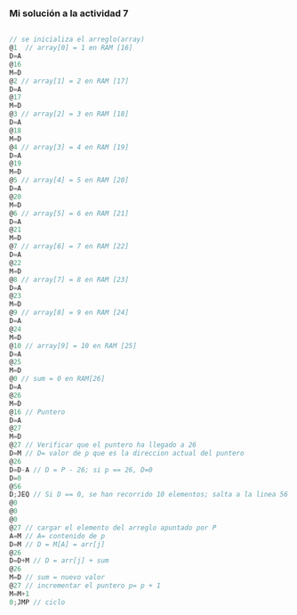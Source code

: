 <!-- Experimenta con arreglos
Enunciado: los arreglos son colecciones de datos en la memoria.

Considera el siguiente programa

int arr[] = {1,2,3,4,5,6,7,8,9,10};
int sum = 0;

for (int j = 0; j < 10; j++) {
    sum = sum + arr[j];
}
Implementa el programa anterior en lenguaje ensamblador.
Considera que los datos del arreglo están almacenados desde la dirección 16. Puedes inicializar manualmente el arreglo.
Es fundamental que hagas la simulación paso a paso y analices con detenimiento el funcionamiento del programa.
Entrega: la solución al problema anterior. -->

### Mi solución a la actividad 7

``` js

// se inicializa el arreglo(array)
@1  // array[0] = 1 en RAM [16]
D=A 
@16 
M=D 
@2 // array[1] = 2 en RAM [17]
D=A 
@17 
M=D 
@3 // array[2] = 3 en RAM [18]
D=A 
@18 
M=D 
@4 // array[3] = 4 en RAM [19]
D=A 
@19 
M=D
@5 // array[4] = 5 en RAM [20]
D=A 
@20 
M=D 
@6 // array[5] = 6 en RAM [21]
D=A 
@21 
M=D 
@7 // array[6] = 7 en RAM [22]
D=A 
@22 
M=D 
@8 // array[7] = 8 en RAM [23]
D=A 
@23 
M=D
@9 // array[8] = 9 en RAM [24]
D=A 
@24 
M=D 
@10 // array[9] = 10 en RAM [25]
D=A 
@25 
M=D 
@0 // sum = 0 en RAM[26]
D=A 
@26 
M=D
@16 // Puntero
D=A 
@27
M=D 
@27 // Verificar que el puntero ha llegado a 26
D=M // D= valor de p que es la direccion actual del puntero
@26 
D=D-A // D = P - 26; si p == 26, D=0
D=0 
@56 
D;JEQ // Si D == 0, se han recorrido 10 elementos; salta a la linea 56
@0 
@0 
@0 
@27 // cargar el elemento del arreglo apuntado por P
A=M // A= contenido de p
D=M // D = M[A] = arr[j]
@26 
D=D+M // D = arr[j] + sum
@26 
M=D // sum = nuevo valor
@27 // incrementar el puntero p= p + 1
M=M+1 
0;JMP // ciclo
```
